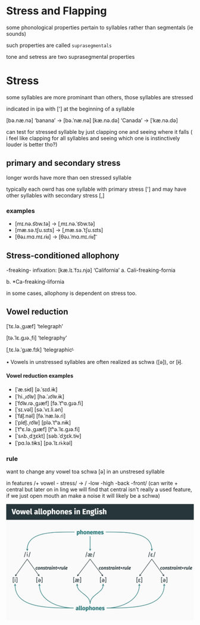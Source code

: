 # Stress and Flapping


some phonological properties pertain to syllables rather than segmentals (ie sounds)

such properties are called `suprasegmentals`

tone and setress are two suprasegmental properties

# Stress

some syllables are more prominant than others, those syllables are stressed

indicated in ipa with ['] at the beginning of a syllable

[bə.næ.nə] ‘banana’ → [bə.ˈnæ.nə]
[kæ.nə.də] ‘Canada’ → [ˈkæ.nə.də]

can test for stressed syllable by just clapping one and seeing where it falls ( i feel like clapping for all syllables and seeing which one is instinctively louder is better tho?)

## primary and secondary stress

longer words have more than oen stressed syllable

typically each owrd has one syllable with primary stress ['] and may have other syllables with secondary stress [,]


### examples 

- [mɪ.nə.s͡ow.tə] → [ˌmɪ.nə.ˈs͡ow.tə]
- [mæ.sə.tʃu.sɪts] → [ˌmæ.sə.ˈtʃu.sɪts]
- [θəɹ.mɑ.mɪ.ɾi̵ɹ] → [θəɹ.ˈmɑ.mɪ.ɾi̵ɹ]͡

##  Stress-conditioned allophony

-freaking- infixation:
[kæ.lɪ.ˈfɔɹ.njə] ‘California’
a. Cali-freaking-fornia

b. *Ca-freaking-lifornia

in some cases, allophony is dependent on stress too.

## Vowel reduction

[ˈtɛ.lə.ˌɡɹæf] ‘telegraph’

[tə.ˈlɛ.ɡɹə.ˌfi] ‘telegraphy’

[ˌtɛ.lə.ˈɡɹæ.fɪk] ‘telegraphic’̵

• Vowels in unstressed syllables are often realized as schwa
([ə]), or [i̵].

#### Vowel reduction examples
- [ˈæ.si̵d] [ə.ˈsɪd.i̵k]
- [ˈhi.ˌɹo͡w] [hə.ˈɹo͡w.i̵k]
- [ˈfo͡w.ɾə.ˌgɹæf] [fə.ˈtʰɑ.gɹə.fi]
- [ˈsɪ.vəl] [sə.ˈvɪ.li.ən]
- [ˈfa͡j.nəl] [fə.ˈnæ.lə.ɾi]
- [ˈple͡j.ˌɾo͡w] [plə.ˈtʰa.ni̵k]
- [ˈtʰɛ.lə.ˌgɹæf] [tʰə.ˈlɛ.gɹə.fi]
- [ˈsʌb.ˌdʒɛkt] [səb.ˈdʒɛk.ti̵v]
- [ˈpɑ.lə.ti̵ks] [pə.ˈlɪ.ɾi̵.kəl]

### rule

want to change any vowel toa schwa [ə] in an unstresed syllable

in features /+ vowel - stress/ -> / -low
-high
-back
-front/ (can write + central but later on in ling we will find that central isn't really a used feature, if we just open mouth an make a noise it will likely be a schwa)

![alt text](vowelAllophones.png)


